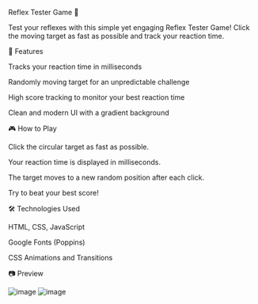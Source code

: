 Reflex Tester Game 🎯

Test your reflexes with this simple yet engaging Reflex Tester Game! Click the moving target as fast as possible and track your reaction time.

🚀 Features

Tracks your reaction time in milliseconds

Randomly moving target for an unpredictable challenge

High score tracking to monitor your best reaction time

Clean and modern UI with a gradient background

🎮 How to Play

Click the circular target as fast as possible.

Your reaction time is displayed in milliseconds.

The target moves to a new random position after each click.

Try to beat your best score!

🛠️ Technologies Used

HTML, CSS, JavaScript

Google Fonts (Poppins)

CSS Animations and Transitions

📷 Preview

![image](https://github.com/user-attachments/assets/3dbb1cbb-c40a-47e4-b90e-0388f3a093a1)
![image](https://github.com/user-attachments/assets/3a3da31a-3527-4668-90b9-d71770aca09b)

